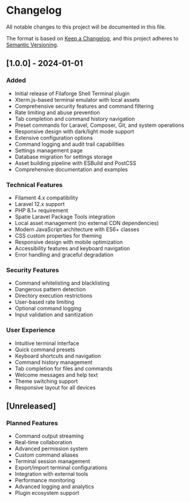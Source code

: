# Changelog

All notable changes to this project will be documented in this file.

The format is based on [Keep a Changelog](https://keepachangelog.com/en/1.0.0/),
and this project adheres to [Semantic Versioning](https://semver.org/spec/v2.0.0.html).

## [1.0.0] - 2024-01-01

### Added
- Initial release of Filaforge Shell Terminal plugin
- Xterm.js-based terminal emulator with local assets
- Comprehensive security features and command filtering
- Rate limiting and abuse prevention
- Tab completion and command history navigation
- Preset commands for Laravel, Composer, Git, and system operations
- Responsive design with dark/light mode support
- Extensive configuration options
- Command logging and audit trail capabilities
- Settings management page
- Database migration for settings storage
- Asset building pipeline with ESBuild and PostCSS
- Comprehensive documentation and examples

### Technical Features
- Filament 4.x compatibility
- Laravel 12.x support
- PHP 8.1+ requirement
- Spatie Laravel Package Tools integration
- Local asset management (no external CDN dependencies)
- Modern JavaScript architecture with ES6+ classes
- CSS custom properties for theming
- Responsive design with mobile optimization
- Accessibility features and keyboard navigation
- Error handling and graceful degradation

### Security Features
- Command whitelisting and blacklisting
- Dangerous pattern detection
- Directory execution restrictions
- User-based rate limiting
- Optional command logging
- Input validation and sanitization

### User Experience
- Intuitive terminal interface
- Quick command presets
- Keyboard shortcuts and navigation
- Command history management
- Tab completion for files and commands
- Welcome messages and help text
- Theme switching support
- Responsive layout for all devices

## [Unreleased]

### Planned Features
- Command output streaming
- Real-time collaboration
- Advanced permission system
- Custom command aliases
- Terminal session management
- Export/import terminal configurations
- Integration with external tools
- Performance monitoring
- Advanced logging and analytics
- Plugin ecosystem support
